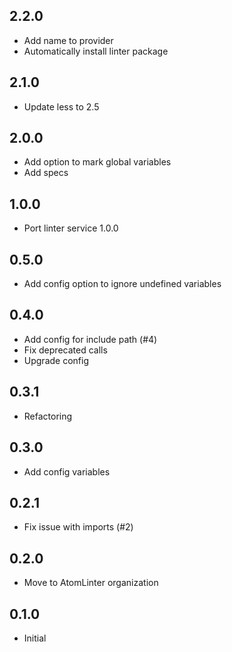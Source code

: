 ## 2.2.0
* Add name to provider
* Automatically install linter package

## 2.1.0
* Update less to 2.5

## 2.0.0
* Add option to mark global variables
* Add specs

## 1.0.0
* Port linter service 1.0.0

## 0.5.0
* Add config option to ignore undefined variables

## 0.4.0
* Add config for include path (#4)
* Fix deprecated calls
* Upgrade config

## 0.3.1
* Refactoring

## 0.3.0
* Add config variables

## 0.2.1
* Fix issue with imports (#2)

## 0.2.0
* Move to AtomLinter organization

## 0.1.0
* Initial
